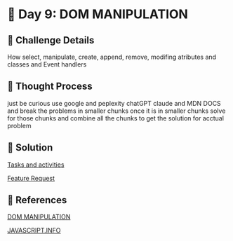# 🌟 Day 9: DOM MANIPULATION

## 📜 Challenge Details

How select, manipulate, create, append, remove, modifing atributes and classes and Event handlers
 
## 📝 Thought Process

just be curious use google and peplexity chatGPT claude and MDN DOCS and break the problems in smaller chunks once it is in smaller chunks solve for those chunks and combine all the chunks to get the solution for acctual problem

## 🔎 Solution

[Tasks and activities](https://github.com/SURENDRA-BABU-VUNNAM/JavaScript-30-Day-challenge/tree/main/09_Day_9_dom_manipulation/01_tasks_and_activities)

[Feature Request](https://github.com/SURENDRA-BABU-VUNNAM/JavaScript-30-Day-challenge/tree/main/09_Day_9_dom_manipulation/02_feature_request)

## 🔗 References

[DOM MANIPULATION](https://www.perplexity.ai/search/explain-me-about-dom-manipulat-7kBIozx3TPOWWC6WpO47AQ)

[JAVASCRIPT.INFO](https://javascript.info/)